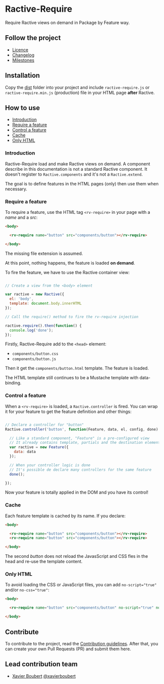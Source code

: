 # Ractive-Require

Require Ractive views on demand in Package by Feature way.

## Follow the project

* [Licence](https://github.com/XavierBoubert/ractive-require/blob/master/LICENSE)
* [Changelog](https://github.com/XavierBoubert/ractive-require/blob/master/CHANGELOG.md)
* [Milestones](https://github.com/XavierBoubert/ractive-require/issues/milestones?state=open)

## Installation

Copy the [dist](https://github.com/XavierBoubert/ractive-require/tree/master/dist) folder into your project and include ```ractive-require.js``` or ```ractive-require.min.js``` (production) file in your HTML page **after** Ractive.

## How to use

 - [Introduction](#introduction)
 - [Require a feature](#require)
 - [Control a feature](#control)
 - [Cache](#cache)
 - [Only HTML](#only-html)

### <a name="introduction"></a> Introduction

Ractive-Require load and make Ractive views on demand. A component describe in this documentation is not a standard Ractive component. It doesn't register to ```Ractive.components``` and it's not a ```Ractive.extend```.

The goal is to define features in the HTML pages (only) then use them when necessary.

### <a name="require"></a> Require a feature

To require a feature, use the HTML tag ```<rv-require>``` in your page with a _name_ and a _src_:

```HTML
<body>

  <rv-require name="button" src="components/button"></rv-require>

</body>
```

The missing file extension is assumed.

At this point, nothing happens, the feature is loaded **on demand**.

To fire the feature, we have to use the Ractive container view:

```javascript

// Create a view from the <body> element

var ractive = new Ractive({
  el: 'body',
  template: document.body.innerHTML
});

// Call the require() method to fire the rv-require injection

ractive.require().then(function() {
  console.log('done');
});

```

Firstly, Ractive-Require add to the ```<head>``` element:
 - ```components/button.css```
 - ```components/button.js```

Then it get the ```components/button.html``` template. The feature is loaded.

The HTML template still continues to be a Mustache template with data-binding.

### <a name="control"></a> Control a feature

When a ```<rv-require>``` is loaded, a ```Ractive.controller``` is fired. You can wrap it for your feature to get the feature definition and other things:

```javascript

// Declare a controller for "button"
Ractive.controller('button', function(Feature, data, el, config, done) {

  // Like a standard component, "Feature" is a pre-configured view
  // It already contains template, partials and the destination element
  var ractive = new Feature({
    data: data
  });

  // When your controller logic is done
  // It's possible de declare many controllers for the same feature
  done();

});

```

Now your feature is totally applied in the DOM and you have its control!

### <a name="cache"></a> Cache

Each feature template is cached by its name. If you declare:

```HTML
<body>

  <rv-require name="button" src="components/button"></rv-require>
  <rv-require name="button" src="components/button"></rv-require>

</body>
```

The second _button_ does not reload the JavasScript and CSS fles in the head and re-use the template content.

### <a name="only-html"></a> Only HTML

To avoid loading the CSS or JavaScript files, you can add ```no-script="true"``` and/or ```no-css="true"```:

```HTML
<body>

  <rv-require name="button" src="components/button" no-script="true" no-css="true"></rv-require>

</body>
```

## Contribute

To contribute to the project, read the [Contribution guidelines](https://github.com/XavierBoubert/ractive-require/blob/master/CONTRIBUTING.md).
After that, you can create your own Pull Requests (PR) and submit them here.

## Lead contribution team

* [Xavier Boubert](http://xavierboubert.fr) [@xavierboubert](http://twitter.com/XavierBoubert)

